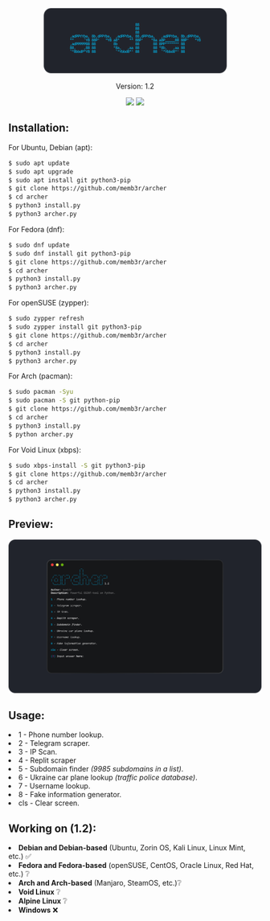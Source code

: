 <p align="center">
  <img src="Group 2 (3).png">
</p>

<p align="center">
  Version: 1.2
</p>

<p align="center">
  <img src="https://img.shields.io/github/repo-size/memb3r/archer"> <img src="https://img.shields.io/github/last-commit/memb3r/archer">
</p>

<h2>Installation:</h2>

<p>For Ubuntu, Debian (apt):</p>

```bash
$ sudo apt update
$ sudo apt upgrade
$ sudo apt install git python3-pip
$ git clone https://github.com/memb3r/archer
$ cd archer
$ python3 install.py
$ python3 archer.py 
```

<p>For Fedora (dnf):</p>

```bash
$ sudo dnf update
$ sudo dnf install git python3-pip
$ git clone https://github.com/memb3r/archer
$ cd archer
$ python3 install.py
$ python3 archer.py
```

<p>For openSUSE (zypper):</p>

```bash
$ sudo zypper refresh
$ sudo zypper install git python3-pip
$ git clone https://github.com/memb3r/archer
$ cd archer
$ python3 install.py
$ python3 archer.py
```

<p>For Arch (pacman):</p>

```bash
$ sudo pacman -Syu
$ sudo pacman -S git python-pip
$ git clone https://github.com/memb3r/archer
$ cd archer
$ python3 install.py
$ python archer.py
```

<p>For Void Linux (xbps):</p>

```bash
$ sudo xbps-install -S git python3-pip
$ git clone https://github.com/memb3r/archer
$ cd archer
$ python3 install.py
$ python3 archer.py
```

<h2>Preview:</h2>

<img src="archerterminal.png">

<h2>Usage:</h2>

<li>1 - Phone number lookup.</li>
<li>2 - Telegram scraper.</li>
<li>3 - IP Scan.</li>
<li>4 - Replit scraper</li>
<li>5 - Subdomain finder <i>(9985 subdomains in a list)</i>.</li>
<li>6 - Ukraine car plane lookup <i>(traffic police database)</i>.</li>
<li>7 - Username lookup.</li>
<li>8 - Fake information generator.</li>
<li>cls - Clear screen.</li>

<h2>Working on (1.2):</h2>
<li><b>Debian and Debian-based</b> (Ubuntu, Zorin OS, Kali Linux, Linux Mint, etc.) ✅</li>
<li><b>Fedora and Fedora-based</b> (openSUSE, CentOS, Oracle Linux, Red Hat, etc.) ❔</li>
<li><b>Arch and Arch-based</b> (Manjaro, SteamOS, etc.)❔</li>
<li><b>Void Linux</b> ❔</li>
<li><b>Alpine Linux</b> ❔</li>
<li><b>Windows</b> ❌</li>
